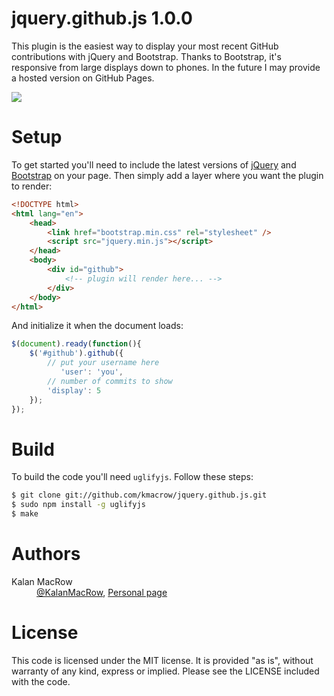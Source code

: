 # jquery.github.js 1.0.0

This plugin is the easiest way to display your most recent GitHub contributions with jQuery and Bootstrap. Thanks to Bootstrap, it's responsive from large displays down to phones. In the future I may provide a hosted version on GitHub Pages. 

<img src="http://kmacrow.github.com/images/jquery-github-js-screen.png" />

# Setup

To get started you'll need to include the latest versions of <a href="http://jquery.com/download/">jQuery</a> and <a href="https://github.com/twitter/bootstrap">Bootstrap</a> on your page. Then simply add a layer where you want the plugin to render:

```html
<!DOCTYPE html>
<html lang="en">
	<head>
		<link href="bootstrap.min.css" rel="stylesheet" />
		<script src="jquery.min.js"></script>
	</head>
	<body>
		<div id="github">
			<!-- plugin will render here... -->
		</div>
	</body>
</html>
```  

And initialize it when the document loads:

```javascript
$(document).ready(function(){
	$('#github').github({
		// put your username here
		   'user': 'you',
		// number of commits to show
		'display': 5
	});
}); 
```

# Build

To build the code you'll need <code>uglifyjs</code>. Follow these steps:

```bash
$ git clone git://github.com/kmacrow/jquery.github.js.git
$ sudo npm install -g uglifyjs
$ make
```


# Authors
<dl>
	<dt>Kalan MacRow</dt>
	<dd><a href="https://twitter.com/KalanMacRow">@KalanMacRow</a>, <a href="http://cs.ubc.ca/~kalanwm">Personal page</a></dd>
</dl>


# License

This code is licensed under the MIT license. It is provided "as is", without warranty of any kind, express or implied. Please see the LICENSE included with the code. 
